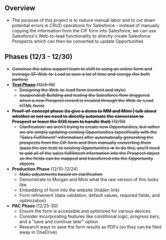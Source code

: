 ## Overview
- The purpose of this project is to reduce manual labor and to cut down potential errors in CRUD operations for Salesforce - instead of manually copying the information from the CIF form into Salesforce, we can use Salesforce's Web-to-lead functionality to directly create Salesforce Prospects which can then be converted to update Opportunities

## Phases (12/3 - 12/30)
- ~~Convince the sales support team to shift to using an online form and leverage SF Web-to-Lead to save a lot of time and energy (for both parties)~~
- ~~[**Test Phase**](https://github.com/jerrytigerxu/AVT-SOSO/blob/main/CIF-Automation/Test-Phase.md) (12/3-10)~~
  - ~~Designing the Web-to-lead form (content and style)~~
  - ~~(suspended) Building and testing the Salesforce flow (triggered when a new Prospect record is created through the Web-to-Lead HTML form)~~
- ~~**Proof-of-concept phase (to give a demo to MM and Mimi | talk about whether or not we need to directly automate the conversion to Prospect or leave the SOS team to handle that)** (12/10)~~
  - ~~Clarification: we aren't trying to create new Opportunities, but rather we are simply updating existing Opportunities (specifically with the "Sales Fulfillment" information) after automatically generating the prospects from the CIF form and then manually converting them (pass the eye test) to existing Opportunities => to do this, you'll need to add all of the sales fulfillment information into the Prospect object so the fields can be mapped and transferred into the Opportunity objects~~ 
- **Production Phase** (12/10-12/24)
  - ~~Make adjustments based on clarification~~
  - Demonstrate to Morgan and Mimi what the raw version of this looks like 
  - Embedding of form into the website (hidden link)
  - Form refinement (data validation, default values, required fields, and optimization)
- **PAC Phase** (12/25-30)
  - Ensure the form is accessible and optimized for various devices
  - Consider incorporating features like conditional logic, progress bars, and a "save and continue later" option
  - Research ways to save the form results as PDFs (so they can be filed away in OneDrive)
    

    


